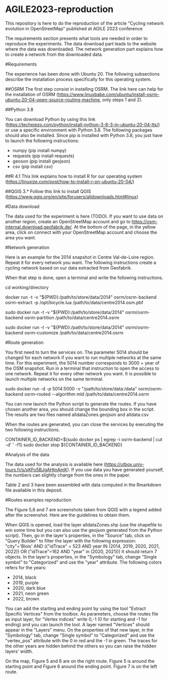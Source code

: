 # AGILE2023-reproduction
This repository is here to do the reproduction of the article "Cycling network evolution in OpenStreetMap" published at AGILE 2023 conference

The requirements section presents what tools are needed in order to reproduce the experiments. The data download part leads to the website where the data was downloaded. The network generation part explains how to create a network from the downloaded data.

#Requirements

The experience has been done with Ubuntu 20. The following subsections describe the installation process specifically for this operating system.

##OSRM
The first step consist in installing OSRM. The link here can help for the installation of OSRM (https://www.linuxbabe.com/ubuntu/install-osrm-ubuntu-20-04-open-source-routing-machine, only steps 1 and 2).

##Python 3.8

You can download Python by using this link (https://techpiezo.com/python/install-python-3-8-3-in-ubuntu-20-04-lts/) or use a specific environment with Python 3.8.
The following packages should also be installed. Since pip is installed with Python 3.8, you just have to launch the following instructions:
- numpy (pip install numpy)
- requests (pip install requests)
- geoson (pip install geojson)
- csv (pip install csv)

##R 4.1
This link explains how to install R for our operating system (https://linuxize.com/post/how-to-install-r-on-ubuntu-20-04/)

##QGIS 3.*
Follow this link to install QGIS (https://www.qgis.org/en/site/forusers/alldownloads.html#linux)

#Data download

The data used for the experiment is here (TODO).
If you want to use data on another region, create an OpenStreetMap account and go to https://osm-internal.download.geofabrik.de/. At the bottom of the page, in the yellow area, click on connect with your OpenStreetMap account and choose the area you want.

#Network generation

Here is an example for the 2014 snapshot in Centre Val-de-Loire region. Repeat it for every network you want.
The following instructions create a cycling network based on our data extracted from Geofabrik.

When that step is done, open a terminal and write the following instructions.

cd working/directory

docker run -t -v "${PWD}:/path/to/store/data/2014" osrm/osrm-backend osrm-extract -p /opt/bicycle.lua /path/to/data/centre2014.osm.pbf

sudo docker run -t -v "${PWD}:/path/to/store/data/2014" osrm/osrm-backend osrm-partition /path/to/data/centre2014.osrm

sudo docker run -t -v "${PWD}:/path/to/store/data/2014" osrm/osrm-backend osrm-customize /path/to/data/centre2014.osrm

#Route generation

You first need to turn the services on. The parameter 5014 should be changed for each network if you want to run multiple networks at the same time. For this experiment, the 5014 number corresponds to 3000 + year of the OSM snapshot. Run in a terminal that instruction to open the access to one network. Repeat it for every other network you want. It is possible to launch multiple networks on the same terminal.

sudo docker run -d -p 5014:5000 -v "/path/to/store/data:/data" osrm/osrm-backend osrm-routed --algorithm mld /path/to/data/centre2014.osrm

You can now launch the Python script to generate the routes. If you have chosen another area, you should change the bounding box in the script. The results are two files named alldataZones.geojson and alldata.csv

When the routes are generated, you can close the services by executing the two following instructions.

CONTAINER_ID_BACKEND=$(sudo docker ps | egrep -i osrm-backend | cut -d' ' -f1)
sudo docker stop ${CONTAINER_ID_BACKEND}

#Analysis of the data

The data used for the analysis is available here (https://utbox.univ-tours.fr/s/xKFo5BJgAHtnAmK). If you use data you have generated yourself, the numbers can slightly change from the ones in the paper.

Table 2 and 3 have been assembled with data computed in the Rmarkdown file available in this deposit.


#Routes examples reproduction

The Figure 5,6 and 7 are screenshots taken from QGIS with a legend added after the screenshot. Here are the guidelines to obtain them.

When QGIS is opened, load the layer alldataZones.shp (use the shapefile to win some time but you can also use the geojson generated from the Python script). Then, go in the layer's properties, in the "Source" tab, click on "Query Builder" to filter the layer with the following expression: "city"='Blois' AND (("idTrace" = 523 AND year IN (2014, 2019, 2020, 2021, 2022)) OR ("idTrace"=162 AND "year" in (2020, 2021))) It should return 7 objects. In the layer's properties, in the "Symbology" tab, change "Single symbol" to "Categorized" and use the "year" attribute. The following colors refers for the years:

- 2014, black
- 2019, purple
- 2020, dark blue
- 2021, neon green
- 2022, brown

You can add the starting and ending point by using the tool "Extract Specific Vertices" from the toolbox. As parameters, choose the routes file as input layer, for "Vertex indices" write 0,-1 (0 for starting and -1 for ending) and you can launch the tool. A layer named "Vertices" should appear in the "Layers" menu. On the properties of that new layer, in the "Symbology" tab, change "Single symbol" to "Categorized" and use the "vertex_pos" attribute with the 0 in red and the -1 in green. The traces for the other years are hidden behind the others so you can raise the hidden layers' width.

On the map, Figure 5 and 6 are on the right route. Figure 5 is around the starting point and Figure 6 around the ending point. Figure 7 is on the left route.
